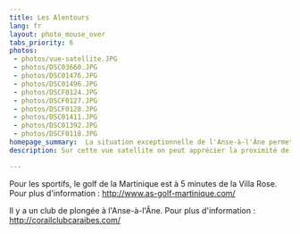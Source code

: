 ```yaml
---
title: Les Alentours
lang: fr
layout: photo_mouse_over
tabs_priority: 6
photos:
 - photos/vue-satellite.JPG
 - photos/DSC03660.JPG
 - photos/DSC01476.JPG
 - photos/DSC01496.JPG
 - photos/DSCF0124.JPG
 - photos/DSCF0127.JPG
 - photos/DSCF0128.JPG
 - photos/DSC01411.JPG
 - photos/DSC01392.JPG
 - photos/DSCF0118.JPG
homepage_summary:  La situation exceptionnelle de l'Anse-à-l'Âne permet un accès facile aux belles plages du Sud, à la forêt tropicale du Nord, au Diamant... et à la plage de l'Anse-à-l'Âne. [en savoir plus...]
description: Sur cette vue satellite on peut apprécier la proximité de la jolie plage de l'Anse-à-l'Âne.<br/>La plage de l'Anse-à-l'Âne est ombragée par des petits palmiers. Il y a quelques bars et restaurants en bordure de cette plage familiale, qui permettent aux moins courageux de se désaltérer sans attendre les trois minutes que demande le retour à la Villa Rose. Un ponton part de la plage, et depuis le bout de ce ponton on prend la navette qui relie l'Anse-à-l'Âne à Fort-de-France. Il y a une navette toutes les demies-heures.<br/>Cependant, la Martinique ne se résume pas à l'Anse-à-l'Âne. Grâce à sa position très centrale dans l'Île, on peut facilement aller voir les magnifiques plages du Sud, à commencer par la plus célèbre d'entre elles, la plage des Salines.<br/>On peut aussi aller au Nord, dans la forêt tropicale, au Jardin de Balata ou encore dans les belles plages de la côte Caraïbe, avec la magnifique plage de l'Anse de la Couleuvre.

---
```


Pour les sportifs, le golf de la Martinique est à 5 minutes de la Villa Rose. Pour plus d'information : http://www.as-golf-martinique.com/

Il y a un club de plongée à l'Anse-à-l'Âne. Pour plus d'information : http://corailclubcaraibes.com/